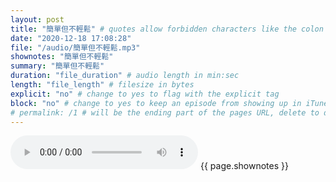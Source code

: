 ```yaml
---
layout: post
title: "簡單但不輕鬆" # quotes allow forbidden characters like the colon
date: "2020-12-18 17:08:28"
file: "/audio/簡單但不輕鬆.mp3"
shownotes: "簡單但不輕鬆"
summary: "簡單但不輕鬆"
duration: "file_duration" # audio length in min:sec
length: "file_length" # filesize in bytes
explicit: "no" # change to yes to flag with the explicit tag
block: "no" # change to yes to keep an episode from showing up in iTunes
# permalink: /1 # will be the ending part of the pages URL, delete to default to the title
---
```


<audio controls>
<source src="{{site.url}}{{site.baseurl}}{{ page.file }}" type="audio/x-mp3">
Your browser does not support the audio element.
</audio>
{{ page.shownotes }}
